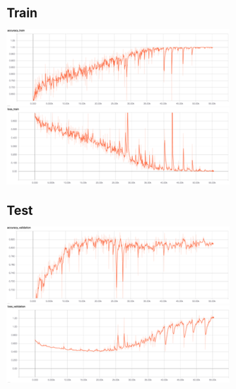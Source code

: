 # Train
![Alt_text](/readme_pic/vgg_13/2/acc_train.png)
![Alt_text](/readme_pic/vgg_13/2/loss_train.png)
# Test
![Alt_text](/readme_pic/vgg_13/2/acc_val.png)
![Alt_text](/readme_pic/vgg_13/2/loss_val.png)
